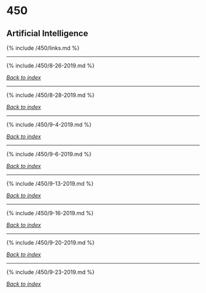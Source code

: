 # 450
## Artificial Intelligence

{% include /450/links.md %}

***

{% include /450/8-26-2019.md %}

*[Back to index](#450)*

***

{% include /450/8-28-2019.md %}

*[Back to index](#450)*

***

{% include /450/9-4-2019.md %}

*[Back to index](#450)*

***

{% include /450/9-6-2019.md %}

*[Back to index](#450)*

***

{% include /450/9-13-2019.md %}

*[Back to index](#450)*

***

{% include /450/9-16-2019.md %}

*[Back to index](#450)*

***

{% include /450/9-20-2019.md %}

*[Back to index](#450)*

***

{% include /450/9-23-2019.md %}

*[Back to index](#450)*
